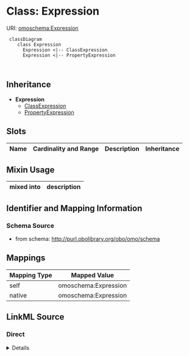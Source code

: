 # Class: Expression



URI: [omoschema:Expression](http://purl.obolibrary.org/obo/omo/schema/Expression)




```{mermaid}
 classDiagram
    class Expression
      Expression <|-- ClassExpression
      Expression <|-- PropertyExpression
      
      
```





## Inheritance
* **Expression**
    * [ClassExpression](ClassExpression.md)
    * [PropertyExpression](PropertyExpression.md)



## Slots

| Name | Cardinality and Range | Description | Inheritance |
| ---  | --- | --- | --- |



## Mixin Usage

| mixed into | description |
| --- | --- |








## Identifier and Mapping Information







### Schema Source


* from schema: http://purl.obolibrary.org/obo/omo/schema





## Mappings

| Mapping Type | Mapped Value |
| ---  | ---  |
| self | omoschema:Expression |
| native | omoschema:Expression |





## LinkML Source

<!-- TODO: investigate https://stackoverflow.com/questions/37606292/how-to-create-tabbed-code-blocks-in-mkdocs-or-sphinx -->

### Direct

<details>
```yaml
name: Expression
from_schema: http://purl.obolibrary.org/obo/omo/schema
mixin: true

```
</details>

### Induced

<details>
```yaml
name: Expression
from_schema: http://purl.obolibrary.org/obo/omo/schema
mixin: true

```
</details>